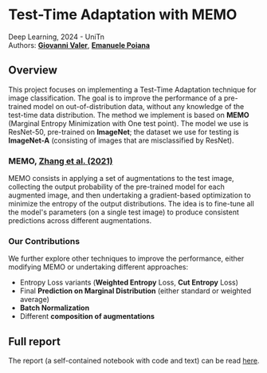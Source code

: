# Test-Time Adaptation with MEMO
Deep Learning, 2024 - UniTn\
Authors: [**Giovanni Valer**](https://github.com/jo-valer), [**Emanuele Poiana**](https://github.com/IlPoiana)

## Overview
This project focuses on implementing a Test-Time Adaptation technique for image classification. The goal is to improve the performance of a pre-trained model on out-of-distribution data, without any knowledge of the test-time data distribution. The method we implement is based on **MEMO** (Marginal Entropy Minimization with One test point). The model we use is ResNet-50, pre-trained on **ImageNet**; the dataset we use for testing is **ImageNet-A** (consisting of images that are misclassified by ResNet).

### MEMO, [Zhang et al. (2021)](https://arxiv.org/abs/2110.09506)
MEMO consists in applying a set of augmentations to the test image, collecting the output probability of the pre-trained model for each augmented image, and then undertaking a gradient-based optimization to minimize the entropy of the output distributions. The idea is to fine-tune all the model's parameters (on a single test image) to produce consistent predictions across different augmentations.

### Our Contributions
We further explore other techniques to improve the performance, either modifying MEMO or undertaking different approaches:
- Entropy Loss variants (**Weighted Entropy** Loss, **Cut Entropy** Loss)
- Final **Prediction on Marginal Distribution** (either standard or weighted average)
- **Batch Normalization**
- Different **composition of augmentations**

## Full report
The report (a self-contained notebook with code and text) can be read [here](https://github.com/jo-valer/tta-memo/blob/main/report.ipynb).
